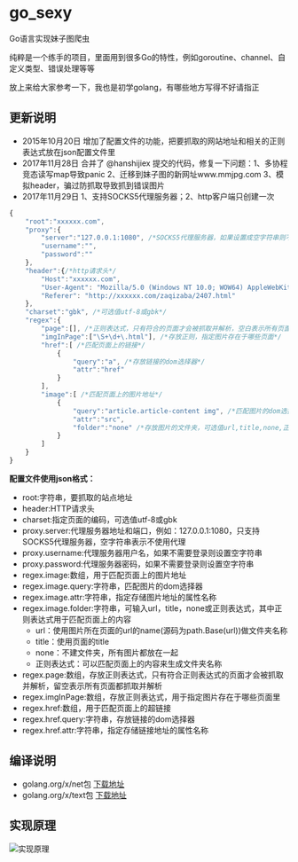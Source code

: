# go_sexy

Go语言实现妹子图爬虫

纯粹是一个练手的项目，里面用到很多Go的特性，例如goroutine、channel、自定义类型、错误处理等等

放上来给大家参考一下，我也是初学golang，有哪些地方写得不好请指正

## 更新说明
- 2015年10月20日 增加了配置文件的功能，把要抓取的网站地址和相关的正则表达式放在json配置文件里
- 2017年11月28日 合并了 @hanshijiex 提交的代码，修复一下问题：1、多协程竞态读写map导致panic 2、迁移到妹子图的新网址www.mmjpg.com 3、模拟header，骗过防抓取导致抓到错误图片
- 2017年11月29日 1、支持SOCKS5代理服务器；2、http客户端只创建一次

```javascript
{
	"root":"xxxxxx.com",
	"proxy":{
		"server":"127.0.0.1:1080", /*SOCKS5代理服务器，如果设置成空字符串则不使用代理 127.0.0.1:1080*/
		"username":"",
		"password":""
	},
	"header":{/*http请求头*/
		"Host":"xxxxxx.com",
		"User-Agent": "Mozilla/5.0 (Windows NT 10.0; WOW64) AppleWebKit/537.36 (KHTML, like Gecko) Chrome/62.0.3202.94 Safari/537.36",
		"Referer": "http://xxxxxx.com/zaqizaba/2407.html"
	},
	"charset":"gbk", /*可选值utf-8或gbk*/
	"regex":{
		"page":[], /*正则表达式，只有符合的页面才会被抓取并解析，空白表示所有页面都抓取*/
		"imgInPage":["\S+\d+\.html"], /*存放正则，指定图片存在于哪些页面*/
		"href":[ /*匹配页面上的链接*/
			{
				"query":"a", /*存放链接的dom选择器*/
				"attr":"href"
			}
		],
		"image":[ /*匹配页面上的图片地址*/
			{
				"query":"article.article-content img", /*匹配图片的dom选择器*/
				"attr":"src",
				"folder":"none" /*存放图片的文件夹，可选值url,title,none,正则表达式,文件夹名称*/
			}
		]
	}
}
```

**配置文件使用json格式：**
- root:字符串，要抓取的站点地址
- header:HTTP请求头
- charset:指定页面的编码，可选值utf-8或gbk
- proxy.server:代理服务器地址和端口，例如：127.0.0.1:1080，只支持SOCKS5代理服务器，空字符串表示不使用代理
- proxy.username:代理服务器用户名，如果不需要登录则设置空字符串
- proxy.password:代理服务器密码，如果不需要登录则设置空字符串
- regex.image:数组，用于匹配页面上的图片地址
- regex.image.query:字符串，匹配图片的dom选择器
- regex.image.attr:字符串，指定存储图片地址的属性名称
- regex.image.folder:字符串，可输入url，title，none或正则表达式，其中正则表达式用于匹配页面上的内容
    - url：使用图片所在页面的url的name(源码为path.Base(url))做文件夹名称
    - title：使用页面的title
    - none：不建文件夹，所有图片都放在一起
    - 正则表达式：可以匹配页面上的内容来生成文件夹名称
- regex.page:数组，存放正则表达式，只有符合正则表达式的页面才会被抓取并解析，留空表示所有页面都抓取并解析
- regex.imgInPage:数组，存放正则表达式，用于指定图片存在于哪些页面里
- regex.href:数组，用于匹配页面上的超链接
 - regex.href.query:字符串，存放链接的dom选择器
 - regex.href.attr:字符串，指定存储链接地址的属性名称

## 编译说明
- golang.org/x/net包 [下载地址](https://github.com/golang/net/tree/release-branch.go1.9)
- golang.org/x/text包 [下载地址](https://github.com/golang/text)

## 实现原理
![实现原理](http://git.oschina.net/xpan-lu/go_sexy/raw/master/theory.png)